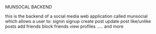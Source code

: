 MUNSOCAL BACKEND

this is the backend of a social media web application called munsocial which allows a user to:
signin
signup
create post 
update post
like/unlike posts
add friends
block friends
view profiles
..... and more